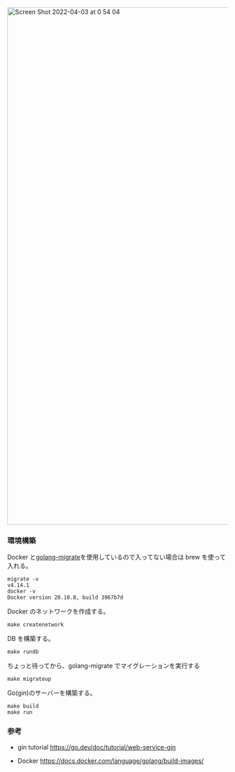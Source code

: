 <img width="1181" alt="Screen Shot 2022-04-03 at 0 54 04" src="https://user-images.githubusercontent.com/44254887/161390987-ccb1ead5-c15e-4249-8889-706dc53dca02.png">


### 環境構築

Docker と[golang-migrate](https://github.com/golang-migrate/migrate)を使用しているので入ってない場合は brew を使って入れる。

```shell
migrate -v
v4.14.1
docker -v
Docker version 20.10.8, build 3967b7d
```

Docker のネットワークを作成する。

```
make createnetwork
```

DB を構築する。

```
make rundb
```

ちょっと待ってから、golang-migrate でマイグレーションを実行する

```
make migrateup
```

Go(gin)のサーバーを構築する。

```
make build
make run
```

### 参考

- gin tutorial
  https://go.dev/doc/tutorial/web-service-gin

- Docker
  https://docs.docker.com/language/golang/build-images/
